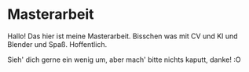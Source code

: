 # Masterarbeit

Hallo! Das hier ist meine Masterarbeit. Bisschen was mit CV und KI und Blender und Spaß. Hoffentlich.

Sieh' dich gerne ein wenig um, aber mach' bitte nichts kaputt, danke! :O
